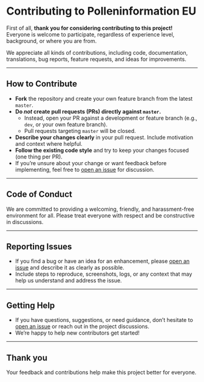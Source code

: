 # Contributing to Polleninformation EU

First of all, **thank you for considering contributing to this project!**  
Everyone is welcome to participate, regardless of experience level, background, or where you are from.

We appreciate all kinds of contributions, including code, documentation, translations, bug reports, feature requests, and ideas for improvements.

---

## How to Contribute

- **Fork** the repository and create your own feature branch from the latest `master`.
- **Do _not_ create pull requests (PRs) directly against `master`.**
  - Instead, open your PR against a development or feature branch (e.g., `dev`, or your own feature branch).
  - Pull requests targeting `master` will be closed.
- **Describe your changes clearly** in your pull request. Include motivation and context where helpful.
- **Follow the existing code style** and try to keep your changes focused (one thing per PR).
- If you’re unsure about your change or want feedback before implementing, feel free to [open an issue](../../issues/new) for discussion.

---

## Code of Conduct

We are committed to providing a welcoming, friendly, and harassment-free environment for all. Please treat everyone with respect and be constructive in discussions.

---

## Reporting Issues

- If you find a bug or have an idea for an enhancement, please [open an issue](../../issues/new) and describe it as clearly as possible.
- Include steps to reproduce, screenshots, logs, or any context that may help us understand and address the issue.

---

## Getting Help

- If you have questions, suggestions, or need guidance, don’t hesitate to [open an issue](../../issues/new) or reach out in the project discussions.
- We’re happy to help new contributors get started!

---

## Thank you

Your feedback and contributions help make this project better for everyone.
